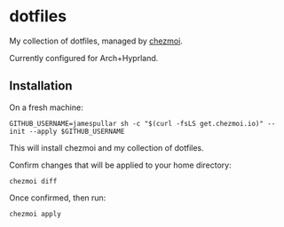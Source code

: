 # dotfiles

My collection of dotfiles, managed by [chezmoi](https://www.chezmoi.io/).

Currently configured for Arch+Hyprland.

## Installation

On a fresh machine:
```
GITHUB_USERNAME=jamespullar sh -c "$(curl -fsLS get.chezmoi.io)" -- init --apply $GITHUB_USERNAME
```
This will install chezmoi and my collection of dotfiles.

Confirm changes that will be applied to your home directory:
```
chezmoi diff
```

Once confirmed, then run:
```
chezmoi apply
```
